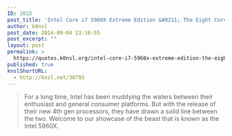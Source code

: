 ```yaml
---
ID: 2015
post_title: 'Intel Core i7 5960X Extreme Edition &#8211; The Eight Core Monster'
author: k0nsl
post_date: 2014-09-04 23:16:55
post_excerpt: ""
layout: post
permalink: >
  https://quotes.k0nsl.org/intel-core-i7-5960x-extreme-edition-the-eight-core-monster.html
published: true
knslShortURL:
  - http://knsl.net/38793
---
```

<blockquote>For a long time, Intel has been muddying the waters between their enthusiast and general consumer platforms. But with the release of their new 4th gen processors, they have drawn a solid line between the two. Welcome to our showcase of the beast that is known as the Intel 5960X.</blockquote>